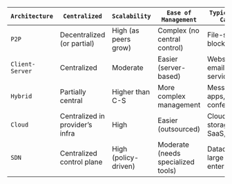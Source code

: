 | `Architecture`  | `Centralized`                   | `Scalability`        | `Ease of Management`               | `Typical Use Cases`                |
| --------------- | ------------------------------- | -------------------- | ---------------------------------- | ---------------------------------- |
| `P2P`           | Decentralized (or partial)      | High (as peers grow) | Complex (no central control)       | File-sharing, blockchain           |
| `Client-Server` | Centralized                     | Moderate             | Easier (server-based)              | Websites, email services           |
| `Hybrid`        | Partially central               | Higher than C-S      | More complex management            | Messaging apps, video conferencing |
| `Cloud`         | Centralized in provider’s infra | High                 | Easier (outsourced)                | Cloud storage, SaaS, PaaS          |
| `SDN`           | Centralized control plane       | High (policy-driven) | Moderate (needs specialized tools) | Datacenters, large enterprises     |